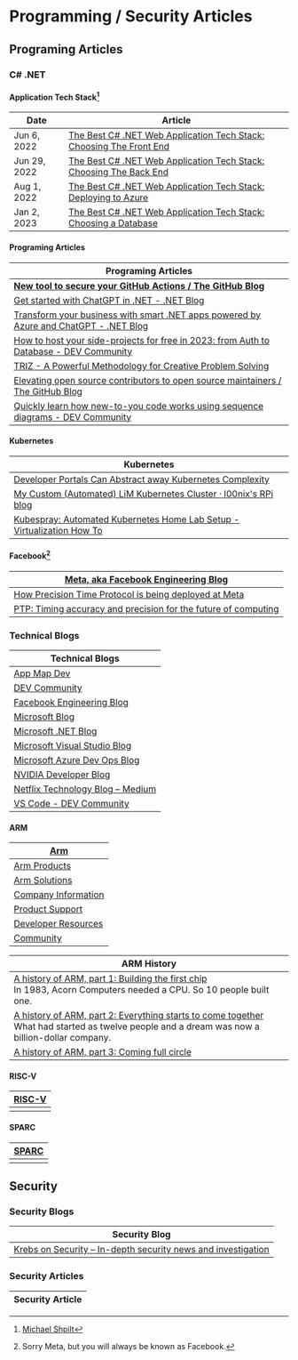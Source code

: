 # Programming / Security Articles 

## Programing Articles 

### C# .NET

#### Application Tech Stack[^1]

[^1]: [Michael Shpilt](https://michaelscodingspot.com/about/)

| Date | Article |
|-----|------|
| Jun 6, 2022 | [The Best C# .NET Web Application Tech Stack: Choosing The Front End](https://michaelscodingspot.com/web-application-tech-stack-front-end/) |
| Jun 29, 2022 | [The Best C# .NET Web Application Tech Stack: Choosing The Back End](https://michaelscodingspot.com/web-application-csharp-server-side/) |
| Aug 1, 2022 | [The Best C# .NET Web Application Tech Stack: Deploying to Azure](https://michaelscodingspot.com/deploying-to-azure/) |
| Jan 2, 2023 | [The Best C# .NET Web Application Tech Stack: Choosing a Database](https://michaelscodingspot.com/azure-databases/) |

#### Programing Articles 

| Programing Articles |
|---|
| **[New tool to secure your GitHub Actions / The GitHub Blog](https://github.blog/2023-06-26-new-tool-to-secure-your-github-actions/ )** |
| [Get started with ChatGPT in .NET - .NET Blog](https://devblogs.microsoft.com/dotnet/?p=45756 ) |
| [Transform your business with smart .NET apps powered by Azure and ChatGPT - .NET Blog](https://devblogs.microsoft.com/dotnet/transform-business-smart-dotnet-apps-azure-chatgpt/ ) |
| [How to host your side-projects for free in 2023: from Auth to Database - DEV Community](https://livecycle.io/blogs/free-hosting-2023/ ) |
| [TRIZ - A Powerful Methodology for Creative Problem Solving](https://www.mindtools.com/amtcc5f/triz ) |
| [Elevating open source contributors to open source maintainers / The GitHub Blog](https://github.blog/2023-06-01-elevating-open-source-contributors-to-open-source-maintainers/ ) |
| [Quickly learn how new-to-you code works using sequence diagrams - DEV Community](https://dev.to/appmap/quickly-learn-how-new-to-you-code-works-using-sequence-diagrams-h9g ) |

#### Kubernetes 

| Kubernetes |
|----|
| [Developer Portals Can Abstract away Kubernetes Complexity](https://thenewstack.io/developer-portals-can-abstract-away-kubernetes-complexity/) |
| [My Custom (Automated) LiM Kubernetes Cluster · l00nix's RPi blog](https://rpi.loonix.ca/lim-cluster-set-up/ ) |
|[Kubespray: Automated Kubernetes Home Lab Setup - Virtualization How To](https://www.virtualizationhowto.com/2023/05/kubespray-automated-kubernetes-home-lab-setup/ )|

#### Facebook[^2]

[^2]: Sorry Meta, but you will always be known as Facebook. 

| [Meta, aka Facebook Engineering Blog](https://engineering.fb.com/) |
|-----|
| [How Precision Time Protocol is being deployed at Meta](https://engineering.fb.com/2022/11/21/productin-engineering/precision-time-protocol-at-meta/) |
| [PTP: Timing accuracy and precision for the future of computing](https://engineering.fb.com/2022/11/21/production-engineering/future-computing-ptp/) |

### Technical Blogs

| Technical Blogs |
|----|
| [App Map Dev](https://dev.to/appmap/)|
| [DEV Community](https://dev.to/ ) |
| [Facebook Engineering Blog](https://engineering.fb.com/) |
| [Microsoft Blog](https://blogs.microsoft.com/blog/) |
| [Microsoft .NET Blog](https://devblogs.microsoft.com/dotnet/) |
| [Microsoft Visual Studio Blog](https://devblogs.microsoft.com/visualstudio/) |
| [Microsoft Azure Dev Ops Blog](https://devblogs.microsoft.com/devops/) |
| [NVIDIA Developer Blog](https://developer.nvidia.com/blog/) |
| [Netflix Technology Blog – Medium](https://netflixtechblog.medium.com/ ) |
| [VS Code - DEV Community](https://dev.to/appmap/ ) |

#### ARM

| [Arm](https://www.arm.com/) |
|----|
| [Arm Products](https://www.arm.com/products) |
| [Arm Solutions](https://www.arm.com/solutions) |
| [Company Information](https://www.arm.com/company) |
| [Product Support](https://www.arm.com/support) |
| [Developer Resources](https://developer.arm.com/) |
| [Community](https://community.arm.com/) |

| ARM History |
|----|
| [A history of ARM, part 1: Building the first chip](https://arstechnica.com/gadgets/2022/09/a-history-of-arm-part-1-building-the-first-chip/)<br>In 1983, Acorn Computers needed a CPU. So 10 people built one. |
| [A history of ARM, part 2: Everything starts to come together](https://arstechnica.com/gadgets/2022/11/a-history-of-arm-part-2-everything-starts-to-come-together/)<br>What had started as twelve people and a dream was now a billion-dollar company. |
| [A history of ARM, part 3: Coming full circle](https://arstechnica.com/gadgets/2023/01/a-history-of-arm-part-3-coming-full-circle/) |

#### RISC-V

| [RISC-V](https://riscv.org/) |
|----|
||

#### SPARC

| [SPARC](https://sparc.org/) |
|----|
||

## Security 

### Security Blogs

| Security Blog |
|----|
| [Krebs on Security – In-depth security news and investigation](https://krebsonsecurity.com/ ) |

### Security Articles 

| Security Article |
|---|
